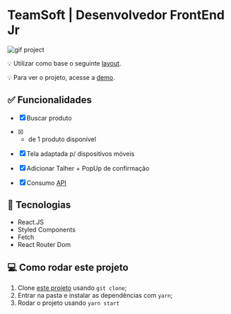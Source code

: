 # TeamSoft | Desenvolvedor FrontEnd Jr

<img src="https://user-images.githubusercontent.com/57225298/158670121-44c3ef60-bff4-43ad-8c0a-4c73689e1473.gif" alt="gif project">

💡 Utilizar como base o seguinte [layout](https://www.figma.com/file/1RWDOOFeh5836Y4KruOl5w/FrontEnd?node-id=0%3A1). 

💡 Para ver o projeto, acesse a [demo](https://team-soft.netlify.app/).


## ✅ Funcionalidades

- [x] Buscar produto
- [x] + de 1 produto disponível
- [x] Tela adaptada p/ dispositivos móveis
- [x] Adicionar Talher + PopUp de confirmação
- [x] Consumo [API](public/data.json)


## 🚀 Tecnologias 
- React.JS
- Styled Components
- Fetch
- React Router Dom

## 💻 Como rodar este projeto

1. Clone [este projeto](https://github.com/Rafael-doctom/teamSoft_frontEnd.git) usando `git clone`;
2. Entrar na pasta e instalar as dependências com `yarn`;
3. Rodar o projeto usando `yarn start`

